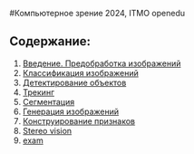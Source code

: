 #Компьютерное зрение 2024, ITMO openedu 

## Содержание:
1.    [Введение. Предобработка изображений]()  
2.    [Классификация изображений](https://github.com/IVAN-SMIT/Computer-vision-ITMO/blob/main/task2.ipynb)  
3.    [Детектирование объектов](https://github.com/IVAN-SMIT/Computer-vision-ITMO/blob/main/task3.ipynb) 
4.    [Трекинг]()    
5.    [Сегментация]() 
6.   [Генерация изображений](https://github.com/IVAN-SMIT/Computer-vision-ITMO/blob/main/task6.ipynb)
7.   [Конструирование признаков](https://github.com/IVAN-SMIT/Computer-vision-ITMO/blob/main/task7.ipynb)
8.   [Stereo vision](https://github.com/IVAN-SMIT/Computer-vision-ITMO/blob/main/task8.ipynb)
9.   [exam](https://github.com/IVAN-SMIT/Computer-vision-ITMO/blob/main/exam.ipynb)

